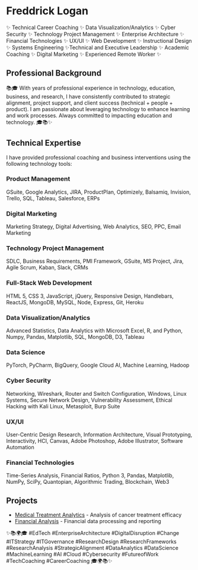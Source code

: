 # Freddrick Logan

✨ Technical Career Coaching ✨ Data Visualization/Analytics ✨ Cyber Security ✨ Technology Project Management ✨ Enterprise Architecture ✨ Financial Technologies ✨ UX/UI ✨ Web Development ✨ Instructional Design ✨ Systems Engineering ✨Technical and Executive Leadership ✨ Academic Coaching ✨ Digital Marketing ✨ Experienced Remote Worker ✨

## Professional Background

📚🎓 With years of professional experience in technology, education, business, and research, I have consistently contributed to strategic alignment, project support, and client success (technical + people + product). I am passionate about leveraging technology to enhance learning and work processes. Always committed to impacting education and technology. 🎓📚✨

## Technical Expertise

I have provided professional coaching and business interventions using the following technology tools:

### Product Management
GSuite, Google Analytics, JIRA, ProductPlan, Optimizely, Balsamiq, Invision, Trello, SQL, Tableau, Salesforce, ERPs

### Digital Marketing
Marketing Strategy, Digital Advertising, Web Analytics, SEO, PPC, Email Marketing

### Technology Project Management
SDLC, Business Requirements, PMI Framework, GSuite, MS Project, Jira, Agile Scrum, Kaban, Slack, CRMs

### Full-Stack Web Development
HTML 5, CSS 3, JavaScript, jQuery, Responsive Design, Handlebars, ReactJS, MongoDB, MySQL, Node, Express, Git, Heroku

### Data Visualization/Analytics
Advanced Statistics, Data Analytics with Microsoft Excel, R, and Python, Numpy, Pandas, Matplotlib, SQL, MongoDB, D3, Tableau

### Data Science
PyTorch, PyCharm, BigQuery, Google Cloud AI, Machine Learning, Hadoop

### Cyber Security
Networking, Wireshark, Router and Switch Configuration, Windows, Linux Systems, Secure Network Design, Vulnerability Assessment, Ethical Hacking with Kali Linux, Metasploit, Burp Suite

### UX/UI
User-Centric Design Research, Information Architecture, Visual Prototyping, Interactivity, HCI, Canvas, Adobe Photoshop, Adobe Illustrator, Software Automation

### Financial Technologies
Time-Series Analysis, Financial Ratios, Python 3, Pandas, Matplotlib, NumPy, SciPy, Quantopian, Algorithmic Trading, Blockchain, Web3

## Projects
- [Medical Treatment Analytics](https://github.com/Freddricklogan/MedicalTreatment-Analytics) - Analysis of cancer treatment efficacy
- [Financial Analysis](https://github.com/Freddricklogan/Financial-Analysis) - Financial data processing and reporting

✨📚🌍🎓 #EdTech #EnterpriseArchitecture #DigitalDisruption #Change #ITStrategy #ITGovernance #ResearchDesign #ResearchFrameworks #ResearchAnalysis #StrategicAlignment #DataAnalytics #DataScience #MachineLearning #AI #Cloud #Cybersecurity #FutureofWork #TechCoaching #CareerCoaching 🎓🌍📚✨
